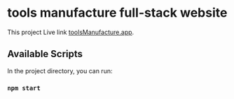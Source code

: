 # tools manufacture full-stack website

This project Live link [toolsManufacture.app]().

## Available Scripts

In the project directory, you can run:

### `npm start`